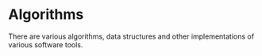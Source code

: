 # Algorithms

There are various algorithms, data structures and other implementations of various software tools.